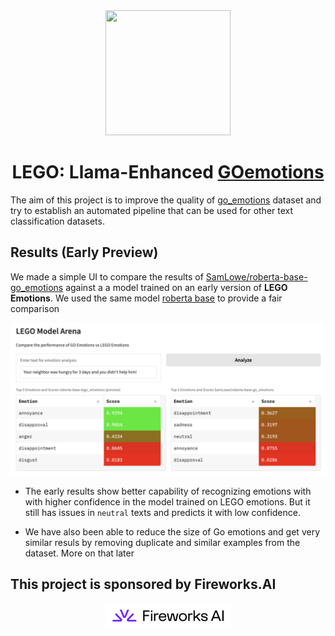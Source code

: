 <div align = "center">
<img src = "assets/icon.png" width = 200 height = 200>
<br>
<h1>LEGO: Llama-Enhanced <a href = "https://huggingface.co/datasets/go_emotions">GOemotions</a></h1>
</div>

The aim of this project is to improve the quality of [go_emotions](https://huggingface.co/datasets/go_emotions) dataset and try to establish an automated pipeline that can be used for other text classification datasets.

## Results (Early Preview)

We made a simple UI to compare the results of [SamLowe/roberta-base-go_emotions](https://huggingface.co/SamLowe/roberta-base-go_emotions) against a a model trained on an early version of **LEGO Emotions**. We used the same model [roberta base](https://huggingface.co/FacebookAI/roberta-base) to provide a fair comparison

![results](assets/results.gif)

- The early results show better capability of recognizing emotions with with higher confidence in the model trained on LEGO emotions. But it still has issues in `neutral` texts and predicts it with low confidence.

- We have also been able to reduce the size of Go emotions and get very similar resuls by removing duplicate and similar examples from the dataset. More on that later

## This project is sponsored by Fireworks.AI
<div align = "center">
<img src = "assets/Fireworksai.png" width = 200>
</div>
